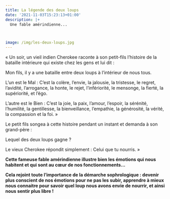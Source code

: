 ```yaml
---
title: La légende des deux loups
date: '2021-11-03T15:23:13+01:00'
description: |+
  Une fable amérindienne...



image: /img/les-deux-loups.jpg
---
```

« Un soir, un vieil indien Cherokee raconte à son petit-fils l’histoire de la bataille intérieure qui existe chez les gens et lui dit :

Mon fils, il y a une bataille entre deux loups à l’intérieur de nous tous.

L’un est le Mal : C’est la colère, l’envie, la jalousie, la tristesse, le regret, l’avidité, l’arrogance, la honte, le rejet, l’infériorité, le mensonge, la fierté, la supériorité, et l’égo.

L’autre est le Bien : C’est la joie, la paix, l’amour, l’espoir, la sérénité, l’humilité, la gentillesse, la bienveillance, l’empathie, la générosité, la vérité, la compassion et la foi. »

Le petit fils songea à cette histoire pendant un instant et demanda à son grand-père :

Lequel des deux loups gagne ?

Le vieux Cherokee répondit simplement :  Celui que tu nourris. »



**Cette fameuse fable amérindienne illustre bien les émotions qui nous habitent et qui sont au cœur de nos fonctionnements…**

**Cela rejoint toute l’importance de la démarche sophrologique : devenir plus conscient de nos émotions pour ne pas les subir, apprendre à mieux nous connaitre pour savoir quel loup nous avons envie de nourrir, et ainsi nous sentir plus libre !**

